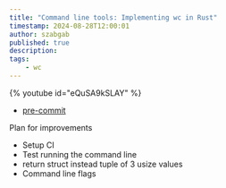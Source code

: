 ```yaml
---
title: "Command line tools: Implementing wc in Rust"
timestamp: 2024-08-28T12:00:01
author: szabgab
published: true
description:
tags:
    - wc
---
```


{% youtube id="eQuSA9kSLAY" %}

* [pre-commit](https://pre-commit.com/)


Plan for improvements

* Setup CI
* Test running the command line
* return struct instead tuple of 3 usize values
* Command line flags

